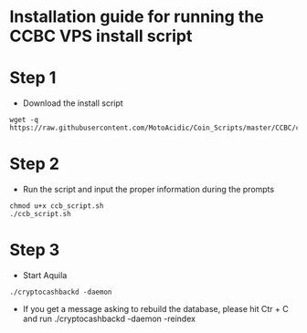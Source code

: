 # Installation guide for running the CCBC VPS install script
# Step 1 
  * Download the install script
```    
wget -q https://raw.githubusercontent.com/MotoAcidic/Coin_Scripts/master/CCBC/ccb_script.sh

```
# Step 2
  * Run the script and input the proper information during the prompts
```
chmod u+x ccb_script.sh
./ccb_script.sh

```

# Step 3
  * Start Aquila
```
./cryptocashbackd -daemon

```
  * If you get a message asking to rebuild the database, please hit Ctr + C and run ./cryptocashbackd -daemon -reindex
